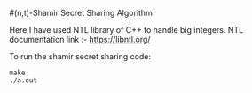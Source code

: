 #(n,t)-Shamir Secret Sharing Algorithm

Here I have used NTL library of C++ to handle big integers. 
NTL documentation link :- https://libntl.org/ 


To run the shamir secret sharing code:
	
	make 
	./a.out




